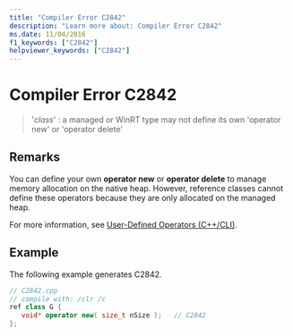```yaml
---
title: "Compiler Error C2842"
description: "Learn more about: Compiler Error C2842"
ms.date: 11/04/2016
f1_keywords: ["C2842"]
helpviewer_keywords: ["C2842"]
---
```

# Compiler Error C2842

> '*class*' : a managed or WinRT type may not define its own 'operator new' or 'operator delete'

## Remarks

You can define your own **operator new** or **operator delete** to manage memory allocation on the native heap. However, reference classes cannot define these operators because they are only allocated on the managed heap.

For more information, see [User-Defined Operators (C++/CLI)](../../dotnet/user-defined-operators-cpp-cli.md).

## Example

The following example generates C2842.

```cpp
// C2842.cpp
// compile with: /clr /c
ref class G {
   void* operator new( size_t nSize );   // C2842
};
```
